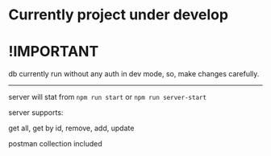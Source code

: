 # Currently project under develop

# !IMPORTANT
db currently run without any auth in dev mode, so, make changes carefully.

___________________________________

server will stat from `npm run start` or `npm run server-start`

server supports:

get all, get by id, remove, add, update

postman collection included
